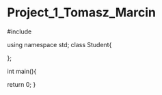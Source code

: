 # Project_1_Tomasz_Marcin
#include<iostream>
  
using namespace std;
class Student{

};


int main(){
 
  
return 0;
}

